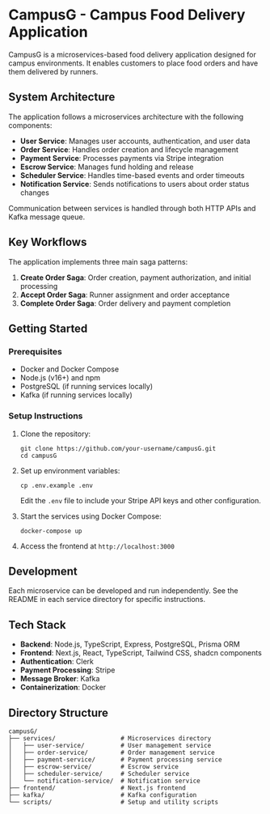 # CampusG - Campus Food Delivery Application

CampusG is a microservices-based food delivery application designed for campus environments. It enables customers to place food orders and have them delivered by runners.

## System Architecture

The application follows a microservices architecture with the following components:

- **User Service**: Manages user accounts, authentication, and user data
- **Order Service**: Handles order creation and lifecycle management
- **Payment Service**: Processes payments via Stripe integration
- **Escrow Service**: Manages fund holding and release
- **Scheduler Service**: Handles time-based events and order timeouts
- **Notification Service**: Sends notifications to users about order status changes

Communication between services is handled through both HTTP APIs and Kafka message queue.

## Key Workflows

The application implements three main saga patterns:

1. **Create Order Saga**: Order creation, payment authorization, and initial processing
2. **Accept Order Saga**: Runner assignment and order acceptance 
3. **Complete Order Saga**: Order delivery and payment completion

## Getting Started

### Prerequisites

- Docker and Docker Compose
- Node.js (v16+) and npm
- PostgreSQL (if running services locally)
- Kafka (if running services locally)

### Setup Instructions

1. Clone the repository:
   ```
   git clone https://github.com/your-username/campusG.git
   cd campusG
   ```

2. Set up environment variables:
   ```
   cp .env.example .env
   ```
   Edit the `.env` file to include your Stripe API keys and other configuration.

3. Start the services using Docker Compose:
   ```
   docker-compose up
   ```

4. Access the frontend at `http://localhost:3000`

## Development

Each microservice can be developed and run independently. See the README in each service directory for specific instructions.

## Tech Stack

- **Backend**: Node.js, TypeScript, Express, PostgreSQL, Prisma ORM
- **Frontend**: Next.js, React, TypeScript, Tailwind CSS, shadcn components
- **Authentication**: Clerk
- **Payment Processing**: Stripe
- **Message Broker**: Kafka
- **Containerization**: Docker

## Directory Structure

```
campusG/
├── services/                  # Microservices directory
│   ├── user-service/          # User management service
│   ├── order-service/         # Order management service
│   ├── payment-service/       # Payment processing service
│   ├── escrow-service/        # Escrow service
│   ├── scheduler-service/     # Scheduler service
│   └── notification-service/  # Notification service
├── frontend/                  # Next.js frontend
├── kafka/                     # Kafka configuration
└── scripts/                   # Setup and utility scripts
